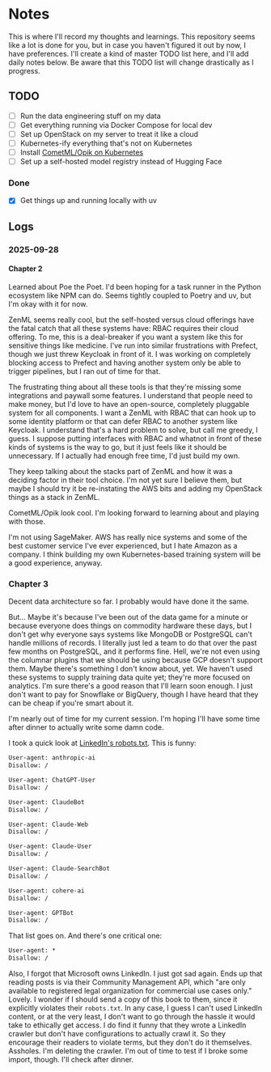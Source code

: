 # Notes

This is where I'll record my thoughts and learnings. This repository seems like a lot is done for you, but in case you haven't figured it out by now, I have preferences. I'll create a kind of master TODO list here, and I'll add daily notes below. Be aware that this TODO list will change drastically as I progress.

## TODO
* [ ] Run the data engineering stuff on my data
* [ ] Get everything running via Docker Compose for local dev
* [ ] Set up OpenStack on my server to treat it like a cloud
* [ ] Kubernetes-ify everything that's not on Kubernetes
* [ ] Install [CometML/Opik on Kubernetes](https://www.comet.com/docs/opik/self-host/kubernetes/)
* [ ] Set up a self-hosted model registry instead of Hugging Face

### Done
* [x] Get things up and running locally with uv

## Logs

### 2025-09-28

#### Chapter 2

Learned about Poe the Poet. I'd been hoping for a task runner in the Python ecosystem like NPM can do. Seems tightly coupled to Poetry and uv, but I'm okay with it for now.

ZenML seems really cool, but the self-hosted versus cloud offerings have the fatal catch that all these systems have: RBAC requires their cloud offering. To me, this is a deal-breaker if you want a system like this for sensitive things like medicine. I've run into similar frustrations with Prefect, though we just threw Keycloak in front of it. I was working on completely blocking access to Prefect and having another system only be able to trigger pipelines, but I ran out of time for that.

The frustrating thing about all these tools is that they're missing some integrations and paywall some features. I understand that people need to make money, but I'd love to have an open-source, completely pluggable system for all components. I want a ZenML with RBAC that can hook up to some identity platform or that can defer RBAC to another system like Keycloak. I understand that's a hard problem to solve, but call me greedy, I guess. I suppose putting interfaces with RBAC and whatnot in front of these kinds of systems is the way to go, but it just feels like it should be unnecessary. If I actually had enough free time, I'd just build my own.

They keep talking about the stacks part of ZenML and how it was a deciding factor in their tool choice. I'm not yet sure I believe them, but maybe I should try it be re-instating the AWS bits and adding my OpenStack things as a stack in ZenML.

CometML/Opik look cool. I'm looking forward to learning about and playing with those.

I'm not using SageMaker. AWS has really nice systems and some of the best customer service I've ever experienced, but I hate Amazon as a company. I think building my own Kubernetes-based training system will be a good experience, anyway.

### Chapter 3

Decent data architecture so far. I probably would have done it the same.

But... Maybe it's because I've been out of the data game for a minute or because everyone does things on commodity hardware these days, but I don't get why everyone says systems like MongoDB or PostgreSQL can't handle millions of records. I literally just led a team to do that over the past few months on PostgreSQL, and it performs fine. Hell, we're not even using the columnar plugins that we should be using because GCP doesn't support them. Maybe there's something I don't know about, yet. We haven't used these systems to supply training data quite yet; they're more focused on analytics. I'm sure there's a good reason that I'll learn soon enough. I just don't want to pay for Snowflake or BigQuery, though I have heard that they can be cheap if you're smart about it.

I'm nearly out of time for my current session. I'm hoping I'll have some time after dinner to actually write some damn code.

I took a quick look at [LinkedIn's robots.txt](https://www.linkedin.com/robots.txt). This is funny:

```robots.txt
User-agent: anthropic-ai
Disallow: /

User-agent: ChatGPT-User
Disallow: /

User-agent: ClaudeBot
Disallow: /

User-agent: Claude-Web
Disallow: /

User-agent: Claude-User
Disallow: /

User-agent: Claude-SearchBot
Disallow: /

User-agent: cohere-ai
Disallow: /

User-agent: GPTBot
Disallow: /
```

That list goes on. And there's one critical one:

```robots.txt
User-agent: *
Disallow: /
```

Also, I forgot that Microsoft owns LinkedIn. I just got sad again. Ends up that reading posts is via their Community Management API, which "are only available to registered legal organization for commercial use cases only." Lovely. I wonder if I should send a copy of this book to them, since it explicitly violates their `robots.txt`. In any case, I guess I can't used LinkedIn content, or at the very least, I don't want to go through the hassle it would take to ethically get access. I do find it funny that they wrote a LinkedIn crawler but don't have configurations to actually crawl it. So they encourage their readers to violate terms, but they don't do it themselves. Assholes. I'm deleting the crawler. I'm out of time to test if I broke some import, though. I'll check after dinner.
